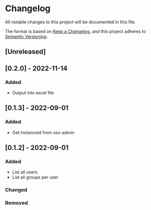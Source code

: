 # Changelog
All notable changes to this project will be documented in this file.

The format is based on [Keep a Changelog](https://keepachangelog.com/en/1.0.0/),
and this project adheres to [Semantic Versioning](https://semver.org/spec/v2.0.0.html).

## [Unreleased]

## [0.2.0] - 2022-11-14
### Added
- Output into excel file

## [0.1.3] - 2022-09-01
### Added
- Get instanceid from sso-admin


## [0.1.2] - 2022-09-01
### Added
- List all users
- List all groups per user

### Changed

### Removed
